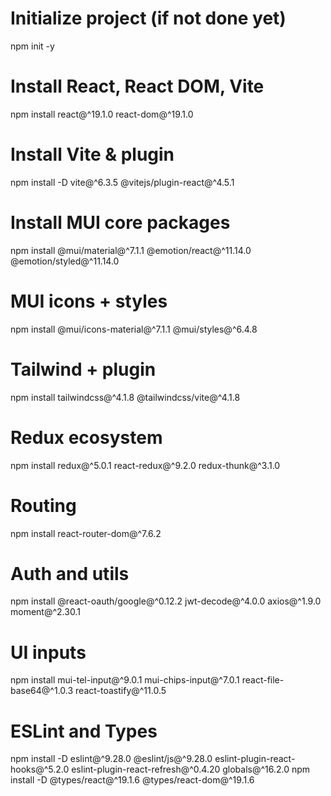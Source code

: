 # Initialize project (if not done yet)
npm init -y

# Install React, React DOM, Vite
npm install react@^19.1.0 react-dom@^19.1.0

# Install Vite & plugin
npm install -D vite@^6.3.5 @vitejs/plugin-react@^4.5.1

# Install MUI core packages
npm install @mui/material@^7.1.1 @emotion/react@^11.14.0 @emotion/styled@^11.14.0

# MUI icons + styles
npm install @mui/icons-material@^7.1.1 @mui/styles@^6.4.8

# Tailwind + plugin
npm install tailwindcss@^4.1.8 @tailwindcss/vite@^4.1.8

# Redux ecosystem
npm install redux@^5.0.1 react-redux@^9.2.0 redux-thunk@^3.1.0

# Routing
npm install react-router-dom@^7.6.2

# Auth and utils
npm install @react-oauth/google@^0.12.2 jwt-decode@^4.0.0 axios@^1.9.0 moment@^2.30.1

# UI inputs
npm install mui-tel-input@^9.0.1 mui-chips-input@^7.0.1 react-file-base64@^1.0.3 react-toastify@^11.0.5

# ESLint and Types
npm install -D eslint@^9.28.0 @eslint/js@^9.28.0 eslint-plugin-react-hooks@^5.2.0 eslint-plugin-react-refresh@^0.4.20 globals@^16.2.0
npm install -D @types/react@^19.1.6 @types/react-dom@^19.1.6
